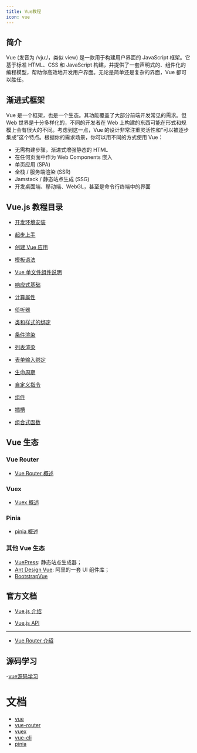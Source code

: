 ```yaml
---
title: Vue教程
icon: vue
---
```


## 简介

Vue (发音为 /vjuː/，类似 view) 是一款用于构建用户界面的 JavaScript 框架。它基于标准 HTML、CSS 和 JavaScript 构建，并提供了一套声明式的、组件化的编程模型，帮助你高效地开发用户界面。无论是简单还是复杂的界面，Vue 都可以胜任。

## 渐进式框架

Vue 是一个框架，也是一个生态。其功能覆盖了大部分前端开发常见的需求。但 Web 世界是十分多样化的，不同的开发者在 Web 上构建的东西可能在形式和规模上会有很大的不同。考虑到这一点，Vue 的设计非常注重灵活性和“可以被逐步集成”这个特点。根据你的需求场景，你可以用不同的方式使用 Vue：

- 无需构建步骤，渐进式增强静态的 HTML
- 在任何页面中作为 Web Components 嵌入
- 单页应用 (SPA)
- 全栈 / 服务端渲染 (SSR)
- Jamstack / 静态站点生成 (SSG)
- 开发桌面端、移动端、WebGL，甚至是命令行终端中的界面

## Vue.js 教程目录

- [开发环境安装](core/install.md)

- [起步上手](core/started.md)

- [创建 Vue 应用](core/app.md)

- [模板语法](core/template.md)

- [Vue 单文件组件说明](core/sfc.md)

- [响应式基础](core/reactivity.md)

- [计算属性](core/computed.md)

- [侦听器](core/watch.md)

- [类和样式的绑定](core/classAndStyle.md)

- [条件渲染](core/conditional.md)

- [列表渲染](core/list.md)

- [表单输入绑定](core/form.md)
- [生命周期](core/lifecycle.md)

- [自定义指令](core/directives.md)


- [组件](core/component.md)

- [插槽](core/slot.md)

- [组合式函数](core/composables.md)

## Vue 生态

### Vue Router

- [Vue Router 概述](router/README.md)

<!-- TODO: Add pinia and vite -->
### Vuex
- [Vuex 概述](vuex/README.md)
### Pinia
- [pinia 概述](pinia/README.md)
### 其他 Vue 生态

- [VuePress](https://vuepress-theme-hope.github.io/basic/vuepress/): 静态站点生成器；
- [Ant Design Vue](https://vue.ant.design/docs/vue/introduce-cn/): 阿里的一套 UI 组件库；
- [BootstrapVue](https://bootstrap-vue.js.org/)

## 官方文档

- [Vue.js 介绍](https://cn.vuejs.org/guide/introduction.html)

- [Vue.js API](https://cn.vuejs.org/api/)

---

- [Vue Router 介绍](https://router.vuejs.org/zh/guide/#html)

## 源码学习

-[vue源码学习](resource/README.md)
# 文档

- [vue](https://cn.vuejs.org/)
- [vue-router](https://router.vuejs.org/zh/)
- [vuex](https://vuex.vuejs.org/zh/)
- [vue-cli](https://cli.vuejs.org/zh/)
- [pinia](https://pinia.cn/)
